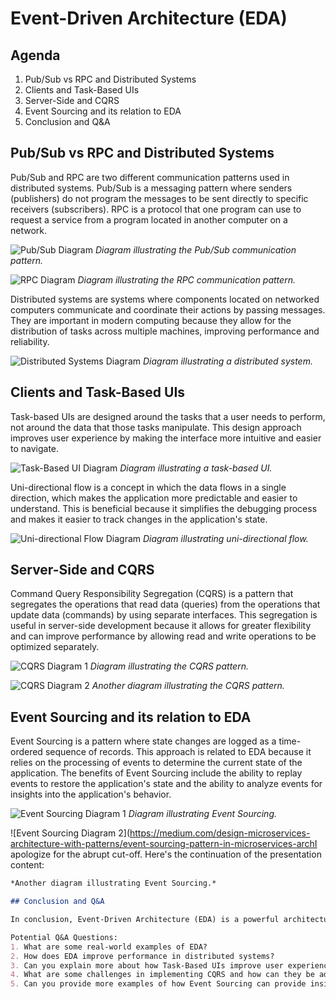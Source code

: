 # Event-Driven Architecture (EDA)

## Agenda
1. Pub/Sub vs RPC and Distributed Systems
2. Clients and Task-Based UIs
3. Server-Side and CQRS
4. Event Sourcing and its relation to EDA
5. Conclusion and Q&A

## Pub/Sub vs RPC and Distributed Systems

Pub/Sub and RPC are two different communication patterns used in distributed systems. Pub/Sub is a messaging pattern where senders (publishers) do not program the messages to be sent directly to specific receivers (subscribers). RPC is a protocol that one program can use to request a service from a program located in another computer on a network. 

![Pub/Sub Diagram](https://cloud.google.com/pubsub/architecture)
*Diagram illustrating the Pub/Sub communication pattern.*

![RPC Diagram](https://www.geeksforgeeks.org/what-is-rpc-mechanism-in-distributed-system/)
*Diagram illustrating the RPC communication pattern.*

Distributed systems are systems where components located on networked computers communicate and coordinate their actions by passing messages. They are important in modern computing because they allow for the distribution of tasks across multiple machines, improving performance and reliability.

![Distributed Systems Diagram](https://www.researchgate.net/figure/A-simple-architecture-of-a-distributed-system_fig10_287198069)
*Diagram illustrating a distributed system.*

## Clients and Task-Based UIs

Task-based UIs are designed around the tasks that a user needs to perform, not around the data that those tasks manipulate. This design approach improves user experience by making the interface more intuitive and easier to navigate.

![Task-Based UI Diagram](https://codeopinion.com/decomposing-crud-to-a-task-based-ui/)
*Diagram illustrating a task-based UI.*

Uni-directional flow is a concept in which the data flows in a single direction, which makes the application more predictable and easier to understand. This is beneficial because it simplifies the debugging process and makes it easier to track changes in the application's state.

![Uni-directional Flow Diagram](https://coderpad.io/blog/development/master-react-unidirectional-data-flow/)
*Diagram illustrating uni-directional flow.*

## Server-Side and CQRS

Command Query Responsibility Segregation (CQRS) is a pattern that segregates the operations that read data (queries) from the operations that update data (commands) by using separate interfaces. This segregation is useful in server-side development because it allows for greater flexibility and can improve performance by allowing read and write operations to be optimized separately.

![CQRS Diagram 1](https://learn.microsoft.com/en-us/azure/architecture/patterns/cqrs)
*Diagram illustrating the CQRS pattern.*

![CQRS Diagram 2](https://www.ibm.com/cloud/architecture/architectures/event-driven-cqrs-pattern/)
*Another diagram illustrating the CQRS pattern.*

## Event Sourcing and its relation to EDA

Event Sourcing is a pattern where state changes are logged as a time-ordered sequence of records. This approach is related to EDA because it relies on the processing of events to determine the current state of the application. The benefits of Event Sourcing include the ability to replay events to restore the application's state and the ability to analyze events for insights into the application's behavior.

![Event Sourcing Diagram 1](https://learn.microsoft.com/en-us/azure/architecture/patterns/event-sourcing)
*Diagram illustrating Event Sourcing.*

![Event Sourcing Diagram 2](https://medium.com/design-microservices-architecture-with-patterns/event-sourcing-pattern-in-microservices-archI apologize for the abrupt cut-off. Here's the continuation of the presentation content:

```markdown
*Another diagram illustrating Event Sourcing.*

## Conclusion and Q&A

In conclusion, Event-Driven Architecture (EDA) is a powerful architectural pattern that can provide numerous benefits for distributed systems. It allows for greater flexibility, improved performance, and more intuitive user interfaces. By understanding and implementing EDA, developers can create more efficient and user-friendly applications.

Potential Q&A Questions:
1. What are some real-world examples of EDA?
2. How does EDA improve performance in distributed systems?
3. Can you explain more about how Task-Based UIs improve user experience?
4. What are some challenges in implementing CQRS and how can they be addressed?
5. Can you provide more examples of how Event Sourcing can provide insights into an application's behavior?

